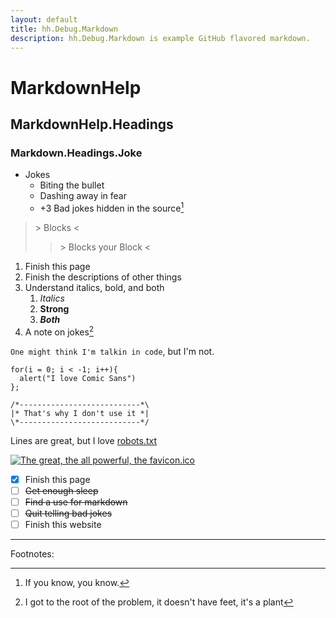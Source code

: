 ```yaml
---
layout: default
title: hh.Debug.Markdown
description: hh.Debug.Markdown is example GitHub flavored markdown.
---
```


<!-- hh.Debug.Markdown 22w13a -->

# MarkdownHelp

## MarkdownHelp.Headings

### Markdown.Headings.Joke

- Jokes
  * Biting the bullet
  - Dashing away in fear
  + +3 Bad jokes hidden in the source[^1]

> \> Blocks <
>
>> \> Blocks your Block <

1. Finish this page
2. Finish the descriptions of other things
3. Understand italics, bold, and both
   1. _Italics_
   2. **Strong**
   3. **_Both_**
4. A note on jokes[^2]

`One might think I'm talkin in code`, but I'm not.

    for(i = 0; i < -1; i++){
      alert("I love Comic Sans")
    };

    /*---------------------------*\
    |* That's why I don't use it *|
    \*---------------------------*/


Lines are great, but I love [robots.txt](/robots.txt)

[![The great, the all powerful, the favicon.ico](/favicon.ico "The great, the all powerful, the favicon.ico")](/)

- [X] Finish this page
- [ ] ~~Get enough sleep~~
- [ ] ~~Find a use for markdown~~
- [ ] ~~Quit telling bad jokes~~
- [ ] Finish this website

---
Footnotes:

[^1]: If you know, you know.
[^2]: I got to the root of the problem, it doesn't have feet, it's a plant

<!-- An html comment, that nobody will see -->
